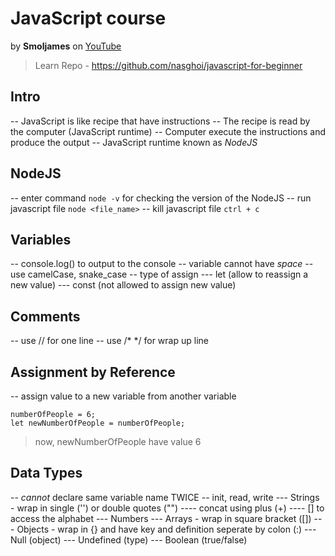 # JavaScript course
by **Smoljames** on [YouTube](https://www.youtube.com/watch?v=-ihpNX0EODc)
> Learn Repo - https://github.com/nasghoi/javascript-for-beginner

## Intro
-- JavaScript is like recipe that have instructions
-- The recipe is read by the computer (JavaScript runtime)
-- Computer execute the instructions and produce the output
-- JavaScript runtime known as *NodeJS*

## NodeJS
-- enter command ```node -v``` for checking the version of the NodeJS
-- run javascript file ```node <file_name>```
-- kill javascript file ```ctrl + c```

## Variables
-- console.log() to output to the console
-- variable cannot have *space*
-- use camelCase, snake_case
-- type of assign
--- let (allow to reassign a new value)
--- const (not allowed to assign new value)

## Comments
-- use // for one line
-- use /*  */ for wrap up line

## Assignment by Reference
-- assign value to a new variable from another variable
```
numberOfPeople = 6;
let newNumberOfPeople = numberOfPeople;
```
> now, newNumberOfPeople have value 6

## Data Types
-- *cannot* declare same variable name TWICE
-- init, read, write
--- Strings - wrap in single ('') or double quotes ("")
---- concat using plus (+) 
---- [] to access the alphabet
--- Numbers
--- Arrays - wrap in square bracket ([])
--- Objects - wrap in {} and have key and definition seperate by colon (:)
--- Null (object)
--- Undefined (type)
--- Boolean (true/false)
